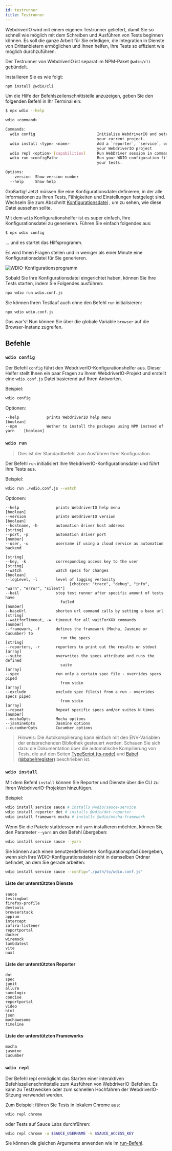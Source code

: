 ```yaml
---
id: testrunner
title: Testrunner
---
```


WebdriverIO wird mit einem eigenen Testrunner geliefert, damit Sie so schnell wie möglich mit dem Schreiben und Ausführen von Tests beginnen können. Es soll die ganze Arbeit für Sie erledigen, die Integration in Dienste von Drittanbietern ermöglichen und Ihnen helfen, Ihre Tests so effizient wie möglich durchzuführen.

Der Testrunner von WebdriverIO ist separat im NPM-Paket `@wdio/cli` gebündelt.

Installieren Sie es wie folgt:

```sh npm2yarn
npm install @wdio/cli
```

Um die Hilfe der Befehlszeilenschnittstelle anzuzeigen, geben Sie den folgenden Befehl in Ihr Terminal ein:

```sh
$ npx wdio --help

wdio <command>

Commands:
  wdio config                           Initialize WebdriverIO and setup configuration in
                                        your current project.
  wdio install <type> <name>            Add a `reporter`, `service`, or `framework` to
                                        your WebdriverIO project
  wdio repl <option> [capabilities]     Run WebDriver session in command line
  wdio run <configPath>                 Run your WDIO configuration file to initialize
                                        your tests.

Options:
  --version  Show version number                                       [boolean]
  --help     Show help                                                 [boolean]
```

Großartig! Jetzt müssen Sie eine Konfigurationsdatei definieren, in der alle Informationen zu Ihren Tests, Fähigkeiten und Einstellungen festgelegt sind. Wechseln Sie zum Abschnitt [Konfigurationsdatei](configurationfile) , um zu sehen, wie diese Datei aussehen sollte.

Mit dem `wdio` Konfigurationshelfer ist es super einfach, Ihre Konfigurationsdatei zu generieren. Führen Sie einfach folgendes aus:

```sh
$ npx wdio config
```

... und es startet das Hilfsprogramm.

Es wird Ihnen Fragen stellen und in weniger als einer Minute eine Konfigurationsdatei für Sie generieren.

![WDIO-Konfigurationsprogramm](/img/config-utility.gif)

Sobald Sie Ihre Konfigurationsdatei eingerichtet haben, können Sie Ihre Tests starten, indem Sie Folgendes ausführen:

```sh
npx wdio run wdio.conf.js
```

Sie können Ihren Testlauf auch ohne den Befehl `run` initialisieren:

```sh
npx wdio wdio.conf.js
```

Das war's! Nun können Sie über die globale Variable `browser` auf die Browser-Instanz zugreifen.

## Befehle

### `wdio config`

Der Befehl `config` führt den WebdriverIO-Konfigurationshelfer aus. Dieser Helfer stellt Ihnen ein paar Fragen zu Ihrem WebdriverIO-Projekt und erstellt eine `wdio.conf.js` Datei basierend auf Ihren Antworten.

Beispiel:

```sh
wdio config
```

Optionen:

```
--help            prints WebdriverIO help menu                                [boolean]
--npm             Wether to install the packages using NPM instead of yarn    [boolean]
```

### `wdio run`

> Dies ist der Standardbefehl zum Ausführen Ihrer Konfiguration.

Der Befehl `run` initialisiert Ihre WebdriverIO-Konfigurationsdatei und führt Ihre Tests aus.

Beispiel:

```sh
wdio run ./wdio.conf.js --watch
```

Optionen:

```
--help                prints WebdriverIO help menu                   [boolean]
--version             prints WebdriverIO version                     [boolean]
--hostname, -h        automation driver host address                  [string]
--port, -p            automation driver port                          [number]
--user, -u            username if using a cloud service as automation backend
                                                                        [string]
--key, -k             corresponding access key to the user            [string]
--watch               watch specs for changes                        [boolean]
--logLevel, -l        level of logging verbosity
                            [choices: "trace", "debug", "info", "warn", "error", "silent"]
--bail                stop test runner after specific amount of tests have
                        failed                                          [number]
--baseUrl             shorten url command calls by setting a base url [string]
--waitforTimeout, -w  timeout for all waitForXXX commands             [number]
--framework, -f       defines the framework (Mocha, Jasmine or Cucumber) to
                        run the specs                                   [string]
--reporters, -r       reporters to print out the results on stdout      [array]
--suite               overwrites the specs attribute and runs the defined
                        suite                                            [array]
--spec                run only a certain spec file - overrides specs piped
                        from stdin                                       [array]
--exclude             exclude spec file(s) from a run - overrides specs piped
                        from stdin                                       [array]
--repeat              Repeat specific specs and/or suites N times        [number]
--mochaOpts           Mocha options
--jasmineOpts         Jasmine options
--cucumberOpts        Cucumber options
```

> Hinweis: Die Autokompilierung kann einfach mit den ENV-Variablen der entsprechenden Bibliothek gesteuert werden. Schauen Sie sich dazu die Dokumentation über die automatische Kompilierung von Tests, die auf den Seiten [TypeScript (ts-node)](typeScript) und [Babel (@babel/register)](babel) beschrieben ist.

### `wdio install`
Mit dem Befehl `install` können Sie Reporter und Dienste über die CLI zu Ihren WebdriverIO-Projekten hinzufügen.

Beispiel:

```sh
wdio install service sauce # installs @wdio/sauce-service
wdio install reporter dot # installs @wdio/dot-reporter
wdio install framework mocha # installs @wdio/mocha-framework
```

Wenn Sie die Pakete stattdessen mit `yarn` installieren möchten, können Sie den Parameter `--yarn` an den Befehl übergeben:

```sh
wdio install service sauce --yarn
```

Sie können auch einen benutzerdefinierten Konfigurationspfad übergeben, wenn sich Ihre WDIO-Konfigurationsdatei nicht in demselben Ordner befindet, an dem Sie gerade arbeiten:

```sh
wdio install service sauce --config="./path/to/wdio.conf.js"
```

#### Liste der unterstützten Dienste

```
sauce
testingbot
firefox-profile
devtools
browserstack
appium
intercept
zafira-listener
reportportal
docker
wiremock
lambdatest
vite
nuxt
```

#### Liste der unterstützten Reporter

```
dot
spec
junit
allure
sumologic
concise
reportportal
video
html
json
mochawesome
timeline
```

#### Liste der unterstützten Frameworks

```
mocha
jasmine
cucumber
```

### `wdio repl`

Der Befehl repl ermöglicht das Starten einer interaktiven Befehlszeilenschnittstelle zum Ausführen von WebdriverIO-Befehlen. Es kann zu Testzwecken oder zum schnellen Hochfahren der WebdriverIO-Sitzung verwendet werden.

Zum Beispiel: führen Sie Tests in lokalem Chrome aus:

```sh
wdio repl chrome
```

oder Tests auf Sauce Labs durchführen:

```sh
wdio repl chrome -u $SAUCE_USERNAME -k $SAUCE_ACCESS_KEY
```

Sie können die gleichen Argumente anwenden wie im [run-Befehl](#wdio-run).
